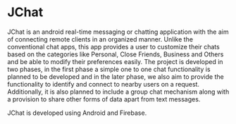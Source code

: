 # JChat

JChat is an android real-time messaging or chatting application with the aim of connecting remote clients in an organized manner. Unlike the conventional chat apps, this app provides a user to customize their chats based on the categories like Personal, Close Friends, Business and Others and be able to modify their preferences easily. The project is developed in two phases, in the first phase a simple one to one chat functionality is planned to be developed and in the later phase, we also aim to provide the functionality to identify and connect to nearby users on a request. Additionally, it is also planned to include a group chat mechanism along with a provision to share other forms of data apart from text messages.

JChat is developed using Android and Firebase.
